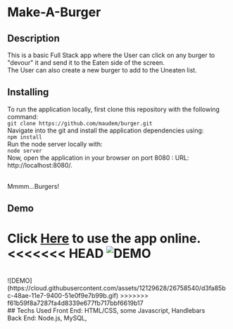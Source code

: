 # Make-A-Burger

## Description

This is a basic Full Stack app where the User can click on any burger to "devour" it and send it to the Eaten side of the screen.
<br>
The User can also create a new burger to add to the Uneaten list.

## Installing
To run the application locally, first clone this repository with the following command:
<br>
`git clone https://github.com/maudem/burger.git`
<br>
Navigate into the git and install the application dependencies using:
<br>
`npm install`
<br>
Run the node server locally with:
<br>
`node server`
<br>
Now, open the application in your browser on port 8080 : URL: http://localhost:8080/.
<br>
<br>

Mmmm...Burgers!
## Demo
Click [Here](https://agile-sierra-97663.herokuapp.com/index) to use the app online.
<<<<<<< HEAD
![DEMO]("https://cloud.githubusercontent.com/assets/12129628/26758540/d3fa85bc-48ae-11e7-9400-51e0f9e7b99b.gif")
=======
<br>
![DEMO](https://cloud.githubusercontent.com/assets/12129628/26758540/d3fa85bc-48ae-11e7-9400-51e0f9e7b99b.gif)
>>>>>>> f61b59f8a7287fa4d8339e677fb717bbf6619b17
<br>
## Techs Used
Front End: HTML/CSS, some Javascript, Handlebars
<br>
Back End: Node.js, MySQL, 




